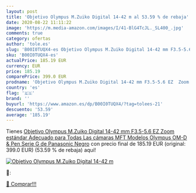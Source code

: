 ```yaml
---
layout: post
title: 'Objetivo Olympus M.Zuiko Digital 14-42 m al 53.59 % de rebaja'
date: 2020-08-22 11:11:22
image: 'https://m.media-amazon.com/images/I/41-BlG4TcJL._SL400_.jpg'
comments: true
category: ofertas
author: 'tole.es'
slug: 'B00I0TUQX4-es Objetivo Olympus M.Zuiko Digital 14-42 mm F3.5-5.6 EZ Zoom...'
sku: 'B00I0TUQX4-es'
actualPrice: 185.19 EUR
currency: EUR
price: 185.19
comparePrice: 399.0 EUR
prodname: 'Objetivo Olympus M.Zuiko Digital 14-42 mm F3.5-5.6 EZ  Zoom estándar  Adecuado para Todas Las cámaras MFT  Modelos Olympus OM-D & Pen  Serie G de Panasonic   Negro'
country: 'es'
flag: '🇪🇸'
brand: ''
buyurl: 'https://www.amazon.es/dp/B00I0TUQX4/?tag=tolees-21'
descuento: '53.59'
average: '185.19'
---
```


Tienes [Objetivo Olympus M.Zuiko Digital 14-42 mm F3.5-5.6 EZ  Zoom estándar  Adecuado para Todas Las cámaras MFT  Modelos Olympus OM-D & Pen  Serie G de Panasonic   Negro](https://www.amazon.es/dp/B00I0TUQX4/?tag=tolees-21) con precio final de  185.19 EUR (original: 399.0 EUR) (53.59 %  de rebaja) aqui!

[![Objetivo Olympus M.Zuiko Digital 14-42 m](https://m.media-amazon.com/images/I/41-BlG4TcJL._SL400_.jpg)](https://www.amazon.es/dp/B00I0TUQX4/?tag=tolees-21)

🔎:


[🛒 Comprar!!!](https://www.amazon.es/dp/B00I0TUQX4/?tag=tolees-21)
